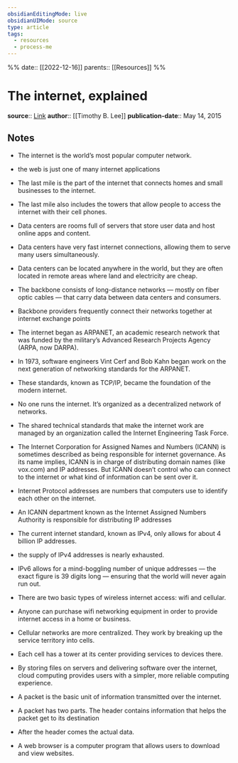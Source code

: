 ```yaml
---
obsidianEditingMode: live
obsidianUIMode: source
type: article
tags:
  - resources
  - process-me
---
```

%%
date:: [[2022-12-16]]
parents:: [[Resources]]
%%

# The internet, explained

**source**:: [Link](https://www.vox.com/2014/6/16/18076282/the-internet)
**author**:: [[Timothy B. Lee]]
**publication-date**:: May 14, 2015

## Notes

- The internet is the world’s most popular computer network.

- the web is just one of many internet applications

- The last mile is the part of the internet that connects homes and small businesses to the internet.

- The last mile also includes the towers that allow people to access the internet with their cell phones.

- Data centers are rooms full of servers that store user data and host online apps and content.

- Data centers have very fast internet connections, allowing them to serve many users simultaneously.

- Data centers can be located anywhere in the world, but they are often located in remote areas where land and electricity are cheap.

- The backbone consists of long-distance networks — mostly on fiber optic cables — that carry data between data centers and consumers.

- Backbone providers frequently connect their networks together at internet exchange points

- The internet began as ARPANET, an academic research network that was funded by the military’s Advanced Research Projects Agency (ARPA, now DARPA).

- In 1973, software engineers Vint Cerf and Bob Kahn began work on the next generation of networking standards for the ARPANET.

- These standards, known as TCP/IP, became the foundation of the modern internet.

- No one runs the internet. It’s organized as a decentralized network of networks.

- The shared technical standards that make the internet work are managed by an organization called the Internet Engineering Task Force.

- The Internet Corporation for Assigned Names and Numbers (ICANN) is sometimes described as being responsible for internet governance. As its name implies, ICANN is in charge of distributing domain names (like vox.com) and IP addresses. But ICANN doesn’t control who can connect to the internet or what kind of information can be sent over it.

- Internet Protocol addresses are numbers that computers use to identify each other on the internet.

- An ICANN department known as the Internet Assigned Numbers Authority is responsible for distributing IP addresses

- The current internet standard, known as IPv4, only allows for about 4 billion IP addresses.

- the supply of IPv4 addresses is nearly exhausted.

- IPv6 allows for a mind-boggling number of unique addresses — the exact figure is 39 digits long — ensuring that the world will never again run out.

- There are two basic types of wireless internet access: wifi and cellular.

- Anyone can purchase wifi networking equipment in order to provide internet access in a home or business.

- Cellular networks are more centralized. They work by breaking up the service territory into cells.

- Each cell has a tower at its center providing services to devices there.

- By storing files on servers and delivering software over the internet, cloud computing provides users with a simpler, more reliable computing experience.

- A packet is the basic unit of information transmitted over the internet.

- A packet has two parts. The header contains information that helps the packet get to its destination

- After the header comes the actual data.

- A web browser is a computer program that allows users to download and view websites.